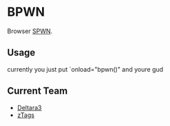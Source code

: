 # BPWN
Browser [SPWN](https://github.com/Spu7Nix/SPWN-language).

## Usage
currently you just put `onload="bpwn()" and youre gud

## Current Team
- [Deltara3](https://github.com/Deltara3)
- [zTags](https://github.com/zTags)
